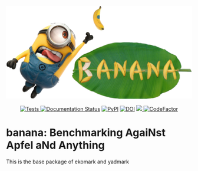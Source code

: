 <p align="center">
  <a href="https://n3pdf.github.io/banana/"><img alt="Banana" src="https://raw.githubusercontent.com/N3PDF/banana/main/docs/_assets/logo.png" width=700></a>
</p>

<p align="center">
  <a href="https://github.com/N3PDF/banana/actions?query=workflow%3A%22unit+tests%22">
    <img alt="Tests" src="https://github.com/N3PDF/banana/workflows/unit%20tests/badge.svg">
  </a>
  <a href='https://banana-hep.readthedocs.io/en/latest/?badge=latest'><img src='https://readthedocs.org/projects/banana-hep/badge/?version=latest' alt='Documentation Status' /></a>
  <a href="https://pypi.org/project/banana-hep/"><img alt="PyPI" src="https://img.shields.io/pypi/v/banana-hep"/></a>
  <a href="https://doi.org/10.5281/zenodo.4247164"><img src="https://zenodo.org/badge/DOI/10.5281/zenodo.4247164.svg" alt="DOI"></a>
  <a href="https://codecov.io/gh/N3PDF/banana">
    <img src="https://codecov.io/gh/N3PDF/banana/branch/main/graph/badge.svg?token=L9XIAXV77R"/>
  </a>
  <a href="https://www.codefactor.io/repository/github/n3pdf/banana">
    <img src="https://www.codefactor.io/repository/github/n3pdf/banana/badge?s=1f7766473570c0d6432d5a2d216498b09a50c2b5" alt="CodeFactor" />
  </a>
</p>

# banana: Benchmarking AgaiNst Apfel aNd Anything

This is the base package of ekomark and yadmark
